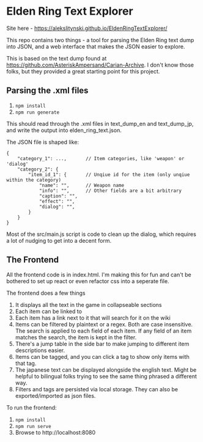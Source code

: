 

# Elden Ring Text Explorer

Site here - https://alekslitynski.github.io/EldenRingTextExplorer/

This repo contains two things - a tool for parsing the Elden Ring text dump into JSON, and a web interface that makes the JSON easier to explore.

This is based on the text dump found at https://github.com/AsteriskAmpersand/Carian-Archive. I don't know those folks, but they provided a great starting point for this project.

## Parsing the .xml files

1. `npm install`
2. `npm run generate`

This should read through the .xml files in text_dump_en and text_dump_jp, and write the output into elden_ring_text.json.

The JSON file is shaped like:

```
{
    "category_1": ...,       // Item categories, like 'weapon' or 'dialog'
    "category_2": {
        "item_id_1": {       // Unqiue id for the item (only unqiue within the category)
            "name": "",      // Weapon name
            "info": "",      // Other fields are a bit arbitrary
            "caption": "",
            "effect": "",
            "dialog": "",
        }
    }
}
```

Most of the src/main.js script is code to clean up the dialog, which requires a lot of nudging to get into a decent form.


## The Frontend

All the frontend code is in index.html. I'm making this for fun and can't be bothered to set up react or even refactor css into a seperate file.

The frontend does a few things

1. It displays all the text in the game in collapseable sections
2. Each item can be linked to
3. Each item has a link next to it that will search for it on the wiki
4. Items can be filtered by plaintext or a regex. Both are case insensitive. The search is applied to each field of each item. If any field of an item matches the search, the item is kept in the filter.
5. There's a jump table in the side bar to make jumping to different item descriptions easier.
6. Items can be tagged, and you can click a tag to show only items with that tag.
7. The japanese text can be displayed alongside the english text. Might be helpful to bilingual folks trying to see the same thing phrased a different way.
8. Filters and tags are persisted via local storage. They can also be exported/imported as json files.

To run the frontend:

1. `npm install`
2. `npm run serve`
3. Browse to http://localhost:8080
